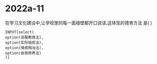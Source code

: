 # 2022a-11
在学习文化建设中,让学校里的每一面墙壁都开口说话,这体现的德育方法
是( )
```meta-bind
INPUT[select(
option(说服教育法),
option(实际锻炼法),
option(情感陶冶法),
option(自我修养法)
)]
```